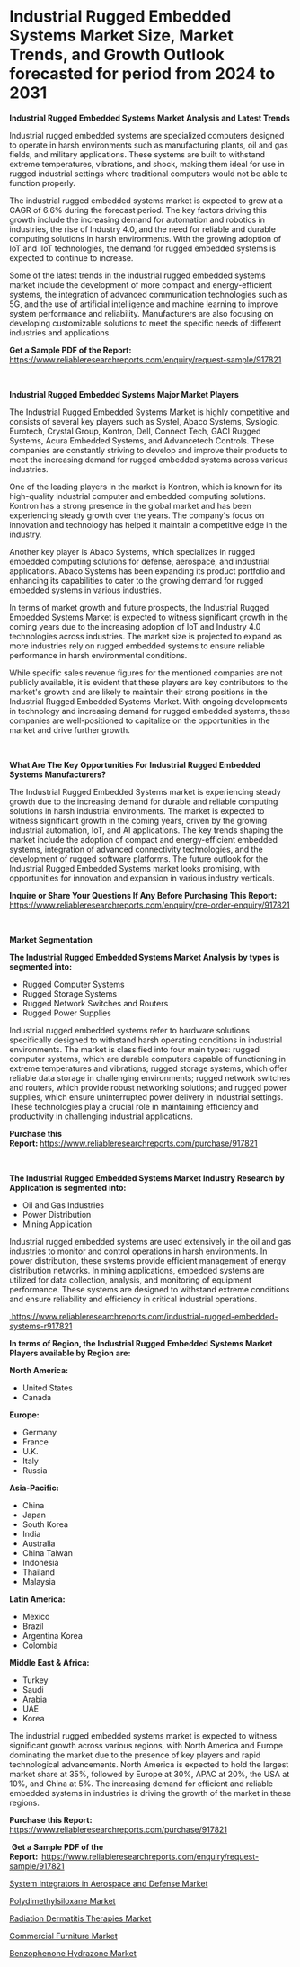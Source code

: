 <p><h1>Industrial Rugged Embedded Systems Market Size, Market Trends, and Growth Outlook forecasted for period from 2024 to 2031</h1></p><p><strong>Industrial Rugged Embedded Systems Market Analysis and Latest Trends</strong></p>
<p><p>Industrial rugged embedded systems are specialized computers designed to operate in harsh environments such as manufacturing plants, oil and gas fields, and military applications. These systems are built to withstand extreme temperatures, vibrations, and shock, making them ideal for use in rugged industrial settings where traditional computers would not be able to function properly.</p><p>The industrial rugged embedded systems market is expected to grow at a CAGR of 6.6% during the forecast period. The key factors driving this growth include the increasing demand for automation and robotics in industries, the rise of Industry 4.0, and the need for reliable and durable computing solutions in harsh environments. With the growing adoption of IoT and IIoT technologies, the demand for rugged embedded systems is expected to continue to increase.</p><p>Some of the latest trends in the industrial rugged embedded systems market include the development of more compact and energy-efficient systems, the integration of advanced communication technologies such as 5G, and the use of artificial intelligence and machine learning to improve system performance and reliability. Manufacturers are also focusing on developing customizable solutions to meet the specific needs of different industries and applications.</p></p>
<p><strong>Get a Sample PDF of the Report:&nbsp;</strong> <a href="https://www.reliableresearchreports.com/enquiry/request-sample/917821">https://www.reliableresearchreports.com/enquiry/request-sample/917821</a></p>
<p>&nbsp;</p>
<p><strong>Industrial Rugged Embedded Systems Major Market Players</strong></p>
<p><p>The Industrial Rugged Embedded Systems Market is highly competitive and consists of several key players such as Systel, Abaco Systems, Syslogic, Eurotech, Crystal Group, Kontron, Dell, Connect Tech, GACI Rugged Systems, Acura Embedded Systems, and Advancetech Controls. These companies are constantly striving to develop and improve their products to meet the increasing demand for rugged embedded systems across various industries.</p><p>One of the leading players in the market is Kontron, which is known for its high-quality industrial computer and embedded computing solutions. Kontron has a strong presence in the global market and has been experiencing steady growth over the years. The company's focus on innovation and technology has helped it maintain a competitive edge in the industry.</p><p>Another key player is Abaco Systems, which specializes in rugged embedded computing solutions for defense, aerospace, and industrial applications. Abaco Systems has been expanding its product portfolio and enhancing its capabilities to cater to the growing demand for rugged embedded systems in various industries.</p><p>In terms of market growth and future prospects, the Industrial Rugged Embedded Systems Market is expected to witness significant growth in the coming years due to the increasing adoption of IoT and Industry 4.0 technologies across industries. The market size is projected to expand as more industries rely on rugged embedded systems to ensure reliable performance in harsh environmental conditions.</p><p>While specific sales revenue figures for the mentioned companies are not publicly available, it is evident that these players are key contributors to the market's growth and are likely to maintain their strong positions in the Industrial Rugged Embedded Systems Market. With ongoing developments in technology and increasing demand for rugged embedded systems, these companies are well-positioned to capitalize on the opportunities in the market and drive further growth.</p></p>
<p>&nbsp;</p>
<p><strong>What Are The Key Opportunities For Industrial Rugged Embedded Systems Manufacturers?</strong></p>
<p><p>The Industrial Rugged Embedded Systems market is experiencing steady growth due to the increasing demand for durable and reliable computing solutions in harsh industrial environments. The market is expected to witness significant growth in the coming years, driven by the growing industrial automation, IoT, and AI applications. The key trends shaping the market include the adoption of compact and energy-efficient embedded systems, integration of advanced connectivity technologies, and the development of rugged software platforms. The future outlook for the Industrial Rugged Embedded Systems market looks promising, with opportunities for innovation and expansion in various industry verticals.</p></p>
<p><strong>Inquire or Share Your Questions If Any Before Purchasing This Report:</strong> <a href="https://www.reliableresearchreports.com/enquiry/pre-order-enquiry/917821">https://www.reliableresearchreports.com/enquiry/pre-order-enquiry/917821</a></p>
<p>&nbsp;</p>
<p><strong>Market Segmentation</strong></p>
<p><strong>The Industrial Rugged Embedded Systems Market Analysis by types is segmented into:</strong></p>
<p><ul><li>Rugged Computer Systems</li><li>Rugged Storage Systems</li><li>Rugged Network Switches and Routers</li><li>Rugged Power Supplies</li></ul></p>
<p><p>Industrial rugged embedded systems refer to hardware solutions specifically designed to withstand harsh operating conditions in industrial environments. The market is classified into four main types: rugged computer systems, which are durable computers capable of functioning in extreme temperatures and vibrations; rugged storage systems, which offer reliable data storage in challenging environments; rugged network switches and routers, which provide robust networking solutions; and rugged power supplies, which ensure uninterrupted power delivery in industrial settings. These technologies play a crucial role in maintaining efficiency and productivity in challenging industrial applications.</p></p>
<p><strong>Purchase this Report:&nbsp;</strong><a href="https://www.reliableresearchreports.com/purchase/917821">https://www.reliableresearchreports.com/purchase/917821</a></p>
<p>&nbsp;</p>
<p><strong>The Industrial Rugged Embedded Systems Market Industry Research by Application is segmented into:</strong></p>
<p><ul><li>Oil and Gas Industries</li><li>Power Distribution</li><li>Mining Application</li></ul></p>
<p><p>Industrial rugged embedded systems are used extensively in the oil and gas industries to monitor and control operations in harsh environments. In power distribution, these systems provide efficient management of energy distribution networks. In mining applications, embedded systems are utilized for data collection, analysis, and monitoring of equipment performance. These systems are designed to withstand extreme conditions and ensure reliability and efficiency in critical industrial operations.</p></p>
<p><a href="https://www.reliableresearchreports.com/industrial-rugged-embedded-systems-r917821">&nbsp;https://www.reliableresearchreports.com/industrial-rugged-embedded-systems-r917821</a></p>
<p><strong>In terms of Region, the Industrial Rugged Embedded Systems Market Players available by Region are:</strong></p>
<p>
    <p> <strong> North America: </strong>
        <ul>
            <li>United States</li>
            <li>Canada</li>
        </ul>
        </p> 
    <p> <strong> Europe: </strong>
        <ul>
            <li>Germany</li>
            <li>France</li>
            <li>U.K.</li>
            <li>Italy</li>
            <li>Russia</li>
        </ul>
        </p> 
    <p> <strong> Asia-Pacific: </strong>
        <ul>
            <li>China</li>
            <li>Japan</li>
            <li>South Korea</li>
            <li>India</li>
            <li>Australia</li>
            <li>China Taiwan</li>
            <li>Indonesia</li>
            <li>Thailand</li>
            <li>Malaysia</li>
        </ul>
        </p> 
    <p> <strong> Latin America: </strong>
        <ul>
            <li>Mexico</li>
            <li>Brazil</li>
            <li>Argentina Korea</li>
            <li>Colombia</li>
        </ul>
        </p> 
    <p> <strong> Middle East & Africa: </strong>
        <ul>
            <li>Turkey</li>
            <li>Saudi</li>
            <li>Arabia</li>
            <li>UAE</li>
            <li>Korea</li>
        </ul>
    </p>
    </p>
<p><p>The industrial rugged embedded systems market is expected to witness significant growth across various regions, with North America and Europe dominating the market due to the presence of key players and rapid technological advancements. North America is expected to hold the largest market share at 35%, followed by Europe at 30%, APAC at 20%, the USA at 10%, and China at 5%. The increasing demand for efficient and reliable embedded systems in industries is driving the growth of the market in these regions.</p></p>
<p><strong>Purchase this Report: </strong><a href="https://www.reliableresearchreports.com/purchase/917821">https://www.reliableresearchreports.com/purchase/917821</a></p>
<p>&nbsp;<strong>Get a Sample PDF of the Report:&nbsp;&nbsp;</strong><a href="https://www.reliableresearchreports.com/enquiry/request-sample/917821">https://www.reliableresearchreports.com/enquiry/request-sample/917821</a></p>
<p><strong></strong></p>
<p><p><a href="https://github.com/edaunhshhs/Market-Research-Report-List-1/blob/main/system-integrators-in-aerospace-and-defense-market.md">System Integrators in Aerospace and Defense Market</a></p><p><a href="https://www.linkedin.com/pulse/polydimethylsiloxane-market-global-regional-analysis-focus-jppmc?trackingId=8nhS4HnhSdWOz8vJ1r%2F8ww%3D%3D">Polydimethylsiloxane Market</a></p><p><a href="https://github.com/carolinehamilton5656/Market-Research-Report-List-1/blob/main/radiation-dermatitis-therapies-market.md">Radiation Dermatitis Therapies Market</a></p><p><a href="https://www.linkedin.com/pulse/commercial-furniture-market-share-size-trends-industry-analysis-mtche?trackingId=iasFbbNbSPyD8cE0dq1yeA%3D%3D">Commercial Furniture Market</a></p><p><a href="https://www.linkedin.com/pulse/insights-benzophenone-hydrazone-market-players-size-geographical-atszf?trackingId=0kQsfW5gQHewA2U9Mwg9sg%3D%3D">Benzophenone Hydrazone Market</a></p></p>